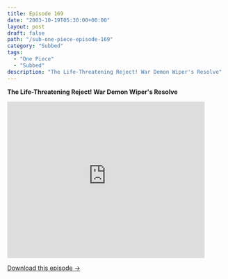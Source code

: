 ```yaml
---
title: Episode 169
date: "2003-10-19T05:30:00+00:00"
layout: post
draft: false
path: "/sub-one-piece-episode-169"
category: "Subbed"
tags:
  - "One Piece"
  - "Subbed"
description: "The Life-Threatening Reject! War Demon Wiper's Resolve"
---
```


**The Life-Threatening Reject! War Demon Wiper's Resolve**

<iframe width="640" height="360" src="https://www.rapidvideo.com/e/FXQEEEGB0D" frameborder="0" marginwidth=0 marginheight=0 scrolling=no allowfullscreen style="max-width:90%;"></iframe>

<a href="http://ouo.io/qs/eCodkFEQ?s=https://www.rapidvideo.com/d/FXQEEEGB0D" class="styled_a">Download this episode →</a>

